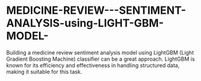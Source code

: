 # MEDICINE-REVIEW---SENTIMENT-ANALYSIS-using-LIGHT-GBM-MODEL-
Building a medicine review sentiment analysis model using LightGBM (Light Gradient Boosting Machine) classifier can be a great approach. LightGBM is known for its efficiency and effectiveness in handling structured data, making it suitable for this task.
